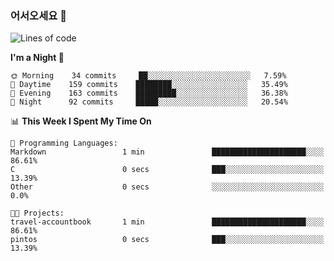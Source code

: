 ### 어서오세요 👋

<!--START_SECTION:waka-->
![Lines of code](https://img.shields.io/badge/From%20Hello%20World%20I%27ve%20Written-394215%20lines%20of%20code-blue)

**I'm a Night 🦉** 

```text
🌞 Morning    34 commits     ██░░░░░░░░░░░░░░░░░░░░░░░   7.59% 
🌆 Daytime    159 commits    ████████░░░░░░░░░░░░░░░░░   35.49% 
🌃 Evening    163 commits    █████████░░░░░░░░░░░░░░░░   36.38% 
🌙 Night      92 commits     █████░░░░░░░░░░░░░░░░░░░░   20.54%

```


📊 **This Week I Spent My Time On** 

```text
💬 Programming Languages: 
Markdown                 1 min               █████████████████████░░░░   86.61% 
C                        0 secs              ███░░░░░░░░░░░░░░░░░░░░░░   13.39% 
Other                    0 secs              ░░░░░░░░░░░░░░░░░░░░░░░░░   0.0%

🐱‍💻 Projects: 
travel-accountbook       1 min               █████████████████████░░░░   86.61% 
pintos                   0 secs              ███░░░░░░░░░░░░░░░░░░░░░░   13.39%

```


<!--END_SECTION:waka-->
